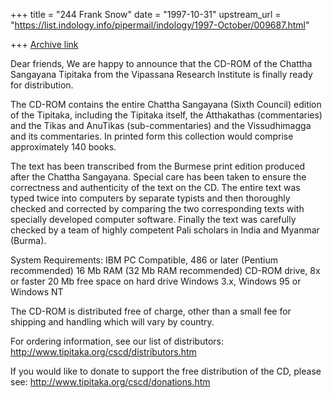 +++
title = "244 Frank Snow"
date = "1997-10-31"
upstream_url = "https://list.indology.info/pipermail/indology/1997-October/009687.html"

+++
[Archive link](https://list.indology.info/pipermail/indology/1997-October/009687.html)

Dear friends,
We are happy to announce that the CD-ROM of the Chattha Sangayana Tipitaka
from the Vipassana Research Institute is finally ready for distribution.

The CD-ROM contains the entire Chattha Sangayana (Sixth Council) edition
of the Tipitaka, including the Tipitaka itself, the Atthakathas
(commentaries) and the Tikas and AnuTikas (sub-commentaries) and the
Vissudhimagga and its commentaries. In printed form this collection
would comprise approximately 140 books.

The text has been transcribed from the Burmese print edition produced
after the Chattha Sangayana. Special care has been taken to ensure the
correctness and authenticity of the text on the CD. The entire text was
typed twice into computers by separate typists and then thoroughly checked
and corrected by comparing the two corresponding texts with specially
developed computer software. Finally the text was carefully checked by a
team of highly competent Pali scholars in India and Myanmar (Burma).

System Requirements:
IBM PC Compatible, 486 or later (Pentium recommended)
16 Mb RAM (32 Mb RAM recommended)
CD-ROM drive, 8x or faster
20 Mb free space on hard drive
Windows 3.x, Windows 95 or Windows NT

The CD-ROM is distributed free of charge, other than a small fee for
shipping and handling which will vary by country.

For ordering information, see our list of distributors:
http://www.tipitaka.org/cscd/distributors.htm

If you would like to donate to support the free distribution of the CD,
please see:
http://www.tipitaka.org/cscd/donations.htm



